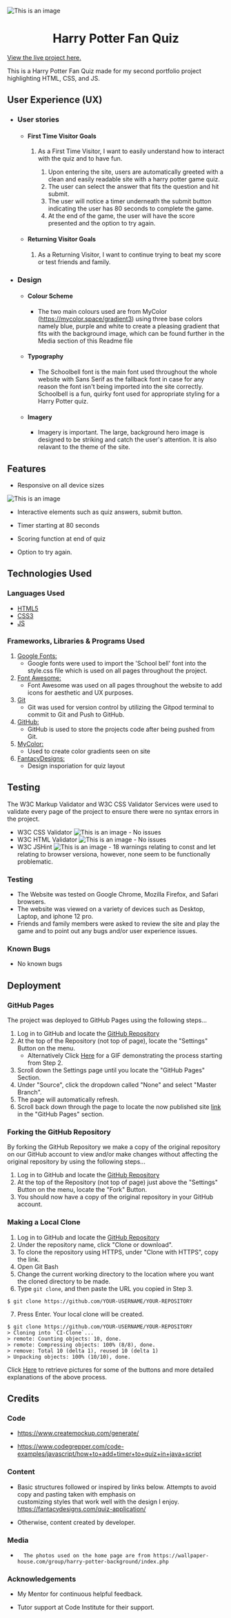 
![This is an image](/assets/images/mainpage.png)

<h1 align="center">Harry Potter Fan Quiz </h1>

[View the live project here.](https://csfree87.github.io/portfolio2/)

This is a Harry Potter Fan Quiz made for my second portfolio project highlighting HTML, CSS, and JS. 

## User Experience (UX)

-   ### User stories

    -   #### First Time Visitor Goals

          1. As a First Time Visitor, I want to easily understand how to interact with the quiz and to have fun.

                1. Upon entering the site, users are automatically greeted with a clean and easily readable site with a harry potter game quiz.
                2. The user can select the answer that fits the question and hit submit. 
                3. The user will notice a timer underneath the submit button indicating the user has 80 seconds to complete the game.
                4. At the end of the game, the user will have the score presented and the option to try again. 

    -   #### Returning Visitor Goals

        1. As a Returning Visitor, I want to continue trying to beat my score or test friends and family. 


-   ### Design
    -   #### Colour Scheme
        -   The two main colours used are from MyColor (https://mycolor.space/gradient3) using three base colors namely blue, purple and white to create a pleasing gradient that fits with the background image, which can be found further in the Media section of this Readme file
    -   #### Typography
        -   The Schoolbell font is the main font used throughout the whole website with Sans Serif as the fallback font in case for any reason the font isn't being imported into the site correctly. Schoolbell is a fun, quirky font used for appropriate styling for a Harry Potter quiz.
    -   #### Imagery
        -   Imagery is important. The large, background hero image is designed to be striking and catch the user's attention. It is also relavant to the theme of the site.


## Features

-   Responsive on all device sizes

![This is an image](/assets/images/demo.png)

-   Interactive elements such as quiz answers, submit button. 

-   Timer starting at 80 seconds

-   Scoring function at end of quiz

-   Option to try again.

## Technologies Used

### Languages Used

-   [HTML5](https://en.wikipedia.org/wiki/HTML5)
-   [CSS3](https://en.wikipedia.org/wiki/Cascading_Style_Sheets)
-   [JS](https://en.wikipedia.org/wiki/JavaScript)

### Frameworks, Libraries & Programs Used

1. [Google Fonts:](https://fonts.google.com/)
    - Google fonts were used to import the 'School bell' font into the style.css file which is used on all pages throughout the project.
1. [Font Awesome:](https://fontawesome.com/)
    - Font Awesome was used on all pages throughout the website to add icons for aesthetic and UX purposes.
1. [Git](https://git-scm.com/)
    - Git was used for version control by utilizing the Gitpod terminal to commit to Git and Push to GitHub.
1. [GitHub:](https://github.com/)
    - GitHub is used to store the projects code after being pushed from Git.
1. [MyColor:](https://mycolor.space/gradient3)
    - Used to create color gradients seen on site
1. [FantacyDesigns:](https://fantacydesigns.com/quiz-application/)
    - Design insporiation for quiz layout

## Testing

The W3C Markup Validator and W3C CSS Validator Services were used to validate every page of the project to ensure there were no syntax errors in the project.

-   W3C CSS Validator ![This is an image](/assets/images/cssvalid.png) - No issues
-   W3C HTML Validator ![This is an image](/assets/images/htmlvalid.png) - No issues
-   W3C JSHint  ![This is an image](/assets/images/jshintvalid.png) - 18 warnings relating to const and let relating to browser versiona, however, none seem to be functionally problematic. 

###  Testing

-   The Website was tested on Google Chrome, Mozilla Firefox, and Safari browsers.
-   The website was viewed on a variety of devices such as Desktop, Laptop, and iphone 12 pro.
-   Friends and family members were asked to review the site and play the game and to point out any bugs and/or user experience issues.

### Known Bugs

-   No known bugs

## Deployment

### GitHub Pages

The project was deployed to GitHub Pages using the following steps...

1. Log in to GitHub and locate the [GitHub Repository](https://github.com/)
2. At the top of the Repository (not top of page), locate the "Settings" Button on the menu.
    - Alternatively Click [Here](https://raw.githubusercontent.com/) for a GIF demonstrating the process starting from Step 2.
3. Scroll down the Settings page until you locate the "GitHub Pages" Section.
4. Under "Source", click the dropdown called "None" and select "Master Branch".
5. The page will automatically refresh.
6. Scroll back down through the page to locate the now published site [link](https://github.com) in the "GitHub Pages" section.

### Forking the GitHub Repository

By forking the GitHub Repository we make a copy of the original repository on our GitHub account to view and/or make changes without affecting the original repository by using the following steps...

1. Log in to GitHub and locate the [GitHub Repository](https://github.com/)
2. At the top of the Repository (not top of page) just above the "Settings" Button on the menu, locate the "Fork" Button.
3. You should now have a copy of the original repository in your GitHub account.

### Making a Local Clone

1. Log in to GitHub and locate the [GitHub Repository](https://github.com/)
2. Under the repository name, click "Clone or download".
3. To clone the repository using HTTPS, under "Clone with HTTPS", copy the link.
4. Open Git Bash
5. Change the current working directory to the location where you want the cloned directory to be made.
6. Type `git clone`, and then paste the URL you copied in Step 3.

```
$ git clone https://github.com/YOUR-USERNAME/YOUR-REPOSITORY
```

7. Press Enter. Your local clone will be created.

```
$ git clone https://github.com/YOUR-USERNAME/YOUR-REPOSITORY
> Cloning into `CI-Clone`...
> remote: Counting objects: 10, done.
> remote: Compressing objects: 100% (8/8), done.
> remove: Total 10 (delta 1), reused 10 (delta 1)
> Unpacking objects: 100% (10/10), done.
```

Click [Here](https://help.github.com/en/github/creating-cloning-and-archiving-repositories/cloning-a-repository#cloning-a-repository-to-github-desktop) to retrieve pictures for some of the buttons and more detailed explanations of the above process.

## Credits

### Code

-   https://www.createmockup.com/generate/

-   https://www.codegrepper.com/code-examples/javascript/how+to+add+timer+to+quiz+in+java+script

### Content

-   Basic structures followed or inspired by links below. Attempts to avoid copy and pasting taken with emphasis on       
        customizing styles that work well with the design I enjoy. 
        https://fantacydesigns.com/quiz-application/
       

-   Otherwise, content created by developer.

### Media

-       The photos used on the home page are from https://wallpaper-house.com/group/harry-potter-background/index.php

### Acknowledgements

-   My Mentor for continuous helpful feedback.

-   Tutor support at Code Institute for their support.